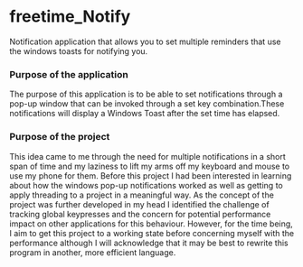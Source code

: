 # freetime_Notify
Notification application that allows you to set multiple reminders that use the windows toasts for notifying you.

### Purpose of the application
The purpose of this application is to be able to set notifications through a pop-up window that can be invoked through a set key combination.These notifications will display a Windows Toast after the set time has elapsed.

### Purpose of the project
This idea came to me through the need for multiple notifications in a short span of time and my laziness to lift my arms off my keyboard and mouse to use my phone for them. Before this project I had been interested in learning about how the windows pop-up notifications worked as well as getting to apply threading to a project in a meaningful way. As the concept of the project was further developed in my head I identified the challenge of tracking global keypresses and the concern for potential performance impact on other applications for this behaviour. However, for the time being, I aim to get this project to a working state before concerning myself with the performance although I will acknowledge that it may be best to rewrite this program in another, more efficient language.
